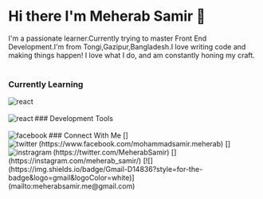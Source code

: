 # Hi there I'm Meherab Samir 👋
I'm a passionate learner.Currently trying to master Front End Development.I'm from Tongi,Gazipur,Bangladesh.I love writing code and making things happen! I love what I do, and am constantly honing my craft.
<br>
<br>
### Currently Learning
<img align="left" alt="react" src="https://img.shields.io/badge/react%20-%2320232a.svg?&style=for-the-badge&logo=react&logoColor=%2361DAFB" />
<br>
<br>
### Development Tools
<img align="left" alt="react" src="https://img.shields.io/badge/Ubuntu-E95420?style=for-the-badge&logo=ubuntu&logoColor=white" />
<br>
<br>
### Connect With Me
[<img align="left" alt="facebook" src="https://img.shields.io/badge/facebook-%231877F2.svg?&style=for-the-badge&logo=facebook&logoColor=white" />](https://www.facebook.com/mohammadsamir.meherab)
[<img align="left" alt="twitter" src="https://img.shields.io/badge/twitter-%231DA1F2.svg?&style=for-the-badge&logo=twitter&logoColor=white" />](https://twitter.com/MeherabSamir)
[<img align="left" alt="instragram" src="https://img.shields.io/badge/Instagram-E4405F?style=for-the-badge&logo=instagram&logoColor=white" />](https://instagram.com/meherab_samir/)
[![](https://img.shields.io/badge/Gmail-D14836?style=for-the-badge&logo=gmail&logoColor=white)](mailto:meherabsamir.me@gmail.com)
